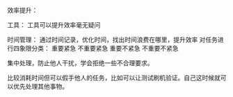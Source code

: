 效率提升：

工具：
工具可以提升效率毫无疑问

时间管理：
通过时间记录，优化时间，找出时间浪费在哪里，提升效率
对任务进行四象限分类：
重要紧急
不重要紧急
重要不紧急
不重要不紧急


集中处理，防止他人干扰，学会拒绝一些不合理要求。

比较消耗时间但可以假手他人的任务，比如可以让测试刷机验证。自己这时候就可以优先处理其他事物。
